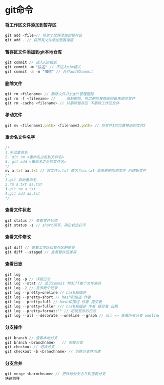 # git命令

#### 将工作区文件添加到暂存区

```javascript
git add <file>// 将单个文件添加到暂存区
git add . // 将所有文件添加到暂存区
```

#### 暂存区文件添加到git本地仓库

```javascript
git commit // 进入vim模式
git commit -m "描述" // 不进入vim模式
git commit -a -m "描述" // 合并add和commit
```

#### 删除文件

```javascript
git rm <filename> // 删除文件并从git管理删除
git rm -f <filename> // 	强制删除，可以删除被修改但是未提交文件
git rm -cache <filename> // 只删除暂存区 不删除工作区文件
```

#### 移动文件

```javascript
git mv <filename1.path> <filename2.path> // 将文件1的位置移动到文件2
```

#### 重命名文件名字

```javascript
/*
1.手动重命名
2. git rm <重命名之前到文件名>
3. git add <重命名之后的文件名>
*/ 
mv a.txt aa.txt // 将文件a.txt 改名为aa.txt 本质是删除原文件 创建新文件
/*
1.git 自动重命名
2.rm a.txt aa.txt
3.git rm a.txt
4.git add aa.txt
*/
```

#### 查看文件状态

```javascript
git status // 查看文件状态
git status -s // short简写，简化状态打印
```

#### 查看文件修改

```javascript
git diff // 查看工作区和暂存区的差异
git diff --staged // 查看暂存区差异
```

#### 查看日志

```js
git log
git log -p // 详细日志
git log --stat // 显示commit 和diff每个文件差异
git log -2 // 显示两个记录
git log --pretty=oneline // hash和描述
git log --pretty=short // hash和描述 作者
git log --pretty=full // hash和描述 作者 提交者
git log --pretty=fuller /// hash和描述 作者 提交者 日期
git log --pretty=format:"" // 定制显示的日志
git log --all --decorate --oneline --graph // all => 查看所有分支 oneline => hash描述 --graph 树桩可视化 decorate => 装饰每个提交指向分支 
```

#### 分支操作

```js
git branch // 查看本地分支
git branch <branchname>   // 创建分支
git checkout // 切换分支
git checkout -b <branchname> // 切换分支并创建
```

#### 分支合并

```js
git merge <barnchname> // 把目标分支合并到当前分支
快速前移
```

